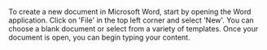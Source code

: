 To create a new document in Microsoft Word, start by opening the Word application. Click on 'File' in the top left corner and select 'New'. You can choose a blank document or select from a variety of templates. Once your document is open, you can begin typing your content.
